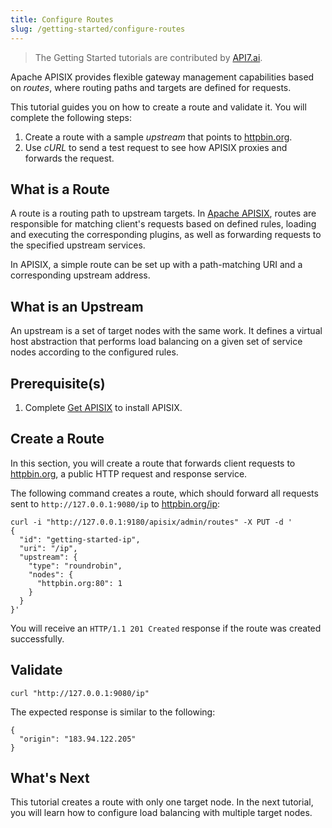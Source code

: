```yaml
---
title: Configure Routes
slug: /getting-started/configure-routes
---
```


<head>
  <link rel="canonical" href="https://docs.api7.ai/apisix/getting-started/configure-routes" />
</head>

> The Getting Started tutorials are contributed by [API7.ai](https://api7.ai/).

Apache APISIX provides flexible gateway management capabilities based on _routes_, where routing paths and targets are defined for requests.

This tutorial guides you on how to create a route and validate it. You will complete the following steps:

1. Create a route with a sample _upstream_ that points to [httpbin.org](http://httpbin.org).
2. Use _cURL_ to send a test request to see how APISIX proxies and forwards the request.

## What is a Route

A route is a routing path to upstream targets. In [Apache APISIX](https://api7.ai/apisix), routes are responsible for matching client's requests based on defined rules, loading and executing the corresponding plugins, as well as forwarding requests to the specified upstream services.

In APISIX, a simple route can be set up with a path-matching URI and a corresponding upstream address.

## What is an Upstream

An upstream is a set of target nodes with the same work. It defines a virtual host abstraction that performs load balancing on a given set of service nodes according to the configured rules.

## Prerequisite(s)

1. Complete [Get APISIX](./README.md) to install APISIX.

## Create a Route

In this section, you will create a route that forwards client requests to [httpbin.org](http://httpbin.org), a public HTTP request and response service.

The following command creates a route, which should forward all requests sent to `http://127.0.0.1:9080/ip` to [httpbin.org/ip](http://httpbin.org/ip):

[//]: <TODO: Add the link to the authorization of Admin API>

```shell
curl -i "http://127.0.0.1:9180/apisix/admin/routes" -X PUT -d '
{
  "id": "getting-started-ip",
  "uri": "/ip",
  "upstream": {
    "type": "roundrobin",
    "nodes": {
      "httpbin.org:80": 1
    }
  }
}'
```

You will receive an `HTTP/1.1 201 Created` response if the route was created successfully.

## Validate

```shell
curl "http://127.0.0.1:9080/ip"
```

The expected response is similar to the following:

```text
{
  "origin": "183.94.122.205"
}
```

## What's Next

This tutorial creates a route with only one target node. In the next tutorial, you will learn how to configure load balancing with multiple target nodes.
